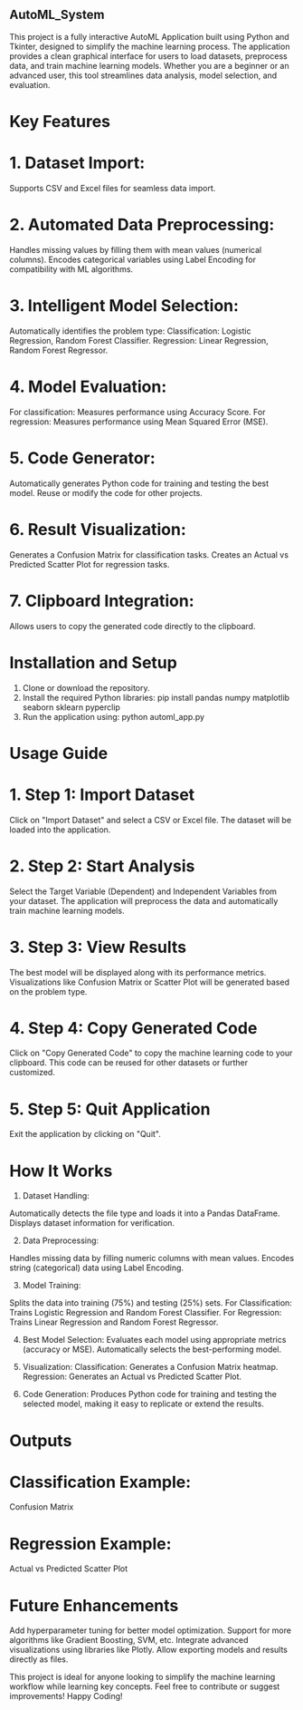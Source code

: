 ## AutoML_System
This project is a fully interactive AutoML Application built using Python and Tkinter, designed to simplify the machine learning process. The application provides a clean graphical interface for users to load datasets, preprocess data, and train machine learning models. Whether you are a beginner or an advanced user, this tool streamlines data analysis, model selection, and evaluation.
# Key Features
# 1. Dataset Import:
Supports CSV and Excel files for seamless data import.
# 2. Automated Data Preprocessing:
Handles missing values by filling them with mean values (numerical columns).
Encodes categorical variables using Label Encoding for compatibility with ML algorithms.
# 3. Intelligent Model Selection:
Automatically identifies the problem type:
Classification: Logistic Regression, Random Forest Classifier.
Regression: Linear Regression, Random Forest Regressor.
# 4. Model Evaluation:
For classification: Measures performance using Accuracy Score.
For regression: Measures performance using Mean Squared Error (MSE).
# 5. Code Generator:
Automatically generates Python code for training and testing the best model.
Reuse or modify the code for other projects.
# 6. Result Visualization:
Generates a Confusion Matrix for classification tasks.
Creates an Actual vs Predicted Scatter Plot for regression tasks.
# 7. Clipboard Integration:
Allows users to copy the generated code directly to the clipboard.

# Installation and Setup
1. Clone or download the repository.
2. Install the required Python libraries:
pip install pandas numpy matplotlib seaborn sklearn pyperclip
3. Run the application using:
python automl_app.py

# Usage Guide
# 1. Step 1: Import Dataset
Click on "Import Dataset" and select a CSV or Excel file.
The dataset will be loaded into the application.
# 2. Step 2: Start Analysis
Select the Target Variable (Dependent) and Independent Variables from your dataset.
The application will preprocess the data and automatically train machine learning models.
# 3. Step 3: View Results
The best model will be displayed along with its performance metrics.
Visualizations like Confusion Matrix or Scatter Plot will be generated based on the problem type.
# 4. Step 4: Copy Generated Code
Click on "Copy Generated Code" to copy the machine learning code to your clipboard.
This code can be reused for other datasets or further customized.
# 5. Step 5: Quit Application
Exit the application by clicking on "Quit".

# How It Works
1. Dataset Handling:

Automatically detects the file type and loads it into a Pandas DataFrame.
Displays dataset information for verification.

2. Data Preprocessing:

Handles missing data by filling numeric columns with mean values.
Encodes string (categorical) data using Label Encoding.

3. Model Training:

Splits the data into training (75%) and testing (25%) sets.
For Classification: Trains Logistic Regression and Random Forest Classifier.
For Regression: Trains Linear Regression and Random Forest Regressor.

4. Best Model Selection:
Evaluates each model using appropriate metrics (accuracy or MSE).
Automatically selects the best-performing model.

5. Visualization:
Classification: Generates a Confusion Matrix heatmap.
Regression: Generates an Actual vs Predicted Scatter Plot.

6. Code Generation:
Produces Python code for training and testing the selected model, making it easy to replicate or extend the results.

# Outputs
# Classification Example:
Confusion Matrix

# Regression Example:
Actual vs Predicted Scatter Plot


# Future Enhancements

Add hyperparameter tuning for better model optimization.
Support for more algorithms like Gradient Boosting, SVM, etc.
Integrate advanced visualizations using libraries like Plotly.
Allow exporting models and results directly as files.


This project is ideal for anyone looking to simplify the machine learning workflow while learning key concepts. Feel free to contribute or suggest improvements!
Happy Coding!
